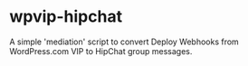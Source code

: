 wpvip-hipchat
=============

A simple 'mediation' script to convert Deploy Webhooks from WordPress.com VIP to HipChat group messages.
